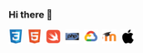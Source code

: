 ### Hi there 👋



<img src="https://github.com/devicons/devicon/blob/master/icons/css3/css3-original.svg" title="HTML" alt="HTML" width="25" height="25"/>&nbsp;
<img src="https://github.com/devicons/devicon/blob/master/icons/html5/html5-original.svg" title="HTML" alt="HTML" width="25" height="25"/>&nbsp;
<img src="https://github.com/devicons/devicon/blob/master/icons/swift/swift-original.svg" title="SWIFT" alt="SWIFT" width="25" height="25"/>&nbsp;
<img src="https://github.com/devicons/devicon/blob/master/icons/php/php-original.svg" title="PHP" alt="PHP" width="25" height="25"/>&nbsp;
<img src="https://github.com/devicons/devicon/blob/master/icons/googlecloud/googlecloud-original.svg" title="GCLOUD" alt="GCLOUD" width="25" height="25"/>&nbsp;
<img src="https://github.com/devicons/devicon/blob/master/icons/moodle/moodle-original.svg" title="MOODLE" alt="MOODLE" width="25" height="25"/>&nbsp;
<img src="https://github.com/devicons/devicon/blob/master/icons/apple/apple-original.svg" title="APPLE" alt="APPLE" width="25" height="25"/>&nbsp;


<!--
**SergioComeron/SergioComeron** is a ✨ _special_ ✨ repository because its `README.md` (this file) appears on your GitHub profile.

Here are some ideas to get you started:

- 🔭 I’m currently working on ...
- 🌱 I’m currently learning ...
- 👯 I’m looking to collaborate on ...
- 🤔 I’m looking for help with ...
- 💬 Ask me about ...
- 📫 How to reach me: ...
- 😄 Pronouns: ...
- ⚡ Fun fact: ...
-->
